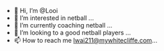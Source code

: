 - 👋 Hi, I’m @Looi 
- 👀 I’m interested in netball ...
- 🌱 I’m currently coaching netball    ...
- 💞️ I’m looking to a good netball players ...
- 📫 How to reach me lwai211@mywhitecliffe.com...

<!---
LooiXenia/LooiXenia is a ✨ special ✨ repository because its `README.md` (this file) appears on your GitHub profile.
You can click the Preview link to take a look at your changes.
--->
